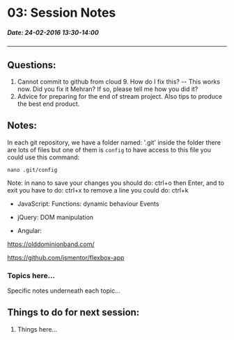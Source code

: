 # 03: Session Notes #
##### Date: 24-02-2016 13:30-14:00 #####
-------------------------------------------------


## Questions: ###

1. Cannot commit to github from cloud 9. How do I fix this? -- This works now.  Did you fix it Mehran?  If so, please tell me how you did it?
2. Advice for preparing for the end of stream project.  Also tips to produce the best end product.


## Notes: ##
In each git repository, we have a folder named: '.git'
inside the folder there are lots of files but one of them is `config`
to have access to this file you could use this command:
```
nano .git/config
```

Note: in nano to save your changes you should do: ctrl+o then Enter,
and to exit you have to do: ctrl+x
to remove a line you could do: ctrl+k

 - JavaScript:
  Functions: dynamic behaviour
  Events

 - jQuery:
   DOM manipulation

 - Angular:

https://olddominionband.com/

https://github.com/jsmentor/flexbox-app

### Topics here... ###

Specific notes underneath each topic...




## Things to do for next session: ##

1. Things here...



